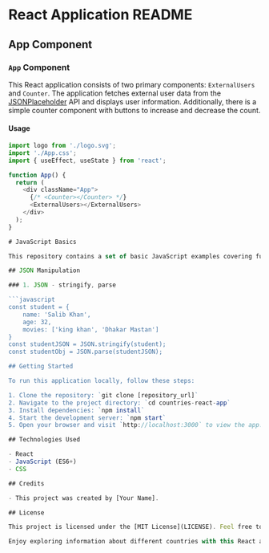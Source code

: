 # React Application README

## App Component

### `App` Component

This React application consists of two primary components: `ExternalUsers` and `Counter`. The application fetches external user data from the [JSONPlaceholder](https://jsonplaceholder.typicode.com/) API and displays user information. Additionally, there is a simple counter component with buttons to increase and decrease the count.

#### Usage

```javascript
import logo from './logo.svg';
import './App.css';
import { useEffect, useState } from 'react';

function App() {
  return (
    <div className="App">
      {/* <Counter></Counter> */}
      <ExternalUsers></ExternalUsers>
    </div>
  );
}

# JavaScript Basics

This repository contains a set of basic JavaScript examples covering fundamental concepts such as JSON manipulation, array operations, conditional statements, loops, functions, and object handling.

## JSON Manipulation

### 1. JSON - stringify, parse

```javascript
const student = {
    name: 'Salib Khan',
    age: 32,
    movies: ['king khan', 'Dhakar Mastan']
}
const studentJSON = JSON.stringify(student);
const studentObj = JSON.parse(studentJSON);

## Getting Started

To run this application locally, follow these steps:

1. Clone the repository: `git clone [repository_url]`
2. Navigate to the project directory: `cd countries-react-app`
3. Install dependencies: `npm install`
4. Start the development server: `npm start`
5. Open your browser and visit `http://localhost:3000` to view the app.

## Technologies Used

- React
- JavaScript (ES6+)
- CSS

## Credits

- This project was created by [Your Name].

## License

This project is licensed under the [MIT License](LICENSE). Feel free to use, modify, and distribute the code as needed. If you find any issues or have suggestions for improvements, please open an issue or submit a pull request.

Enjoy exploring information about different countries with this React app!
